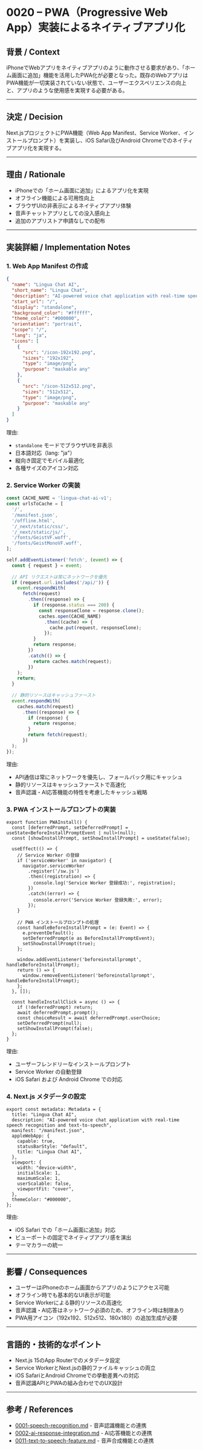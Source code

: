 # 0020 – PWA（Progressive Web App）実装によるネイティブアプリ化

## 背景 / Context

iPhoneでWebアプリをネイティブアプリのように動作させる要求があり、「ホーム画面に追加」機能を活用したPWA化が必要となった。既存のWebアプリはPWA機能が一切実装されていない状態で、ユーザーエクスペリエンスの向上と、アプリのような使用感を実現する必要がある。

---

## 決定 / Decision

Next.jsプロジェクトにPWA機能（Web App Manifest、Service Worker、インストールプロンプト）を実装し、iOS Safari及びAndroid Chromeでのネイティブアプリ化を実現する。

---

## 理由 / Rationale

- iPhoneでの「ホーム画面に追加」によるアプリ化を実現
- オフライン機能による可用性向上
- ブラウザUIの非表示によるネイティブアプリ体験
- 音声チャットアプリとしての没入感向上
- 追加のアプリストア申請なしでの配布

---

## 実装詳細 / Implementation Notes

### 1. Web App Manifest の作成

```json
{
  "name": "Lingua Chat AI",
  "short_name": "Lingua Chat",
  "description": "AI-powered voice chat application with real-time speech recognition and text-to-speech",
  "start_url": "/",
  "display": "standalone",
  "background_color": "#ffffff",
  "theme_color": "#000000",
  "orientation": "portrait",
  "scope": "/",
  "lang": "ja",
  "icons": [
    {
      "src": "/icon-192x192.png",
      "sizes": "192x192",
      "type": "image/png",
      "purpose": "maskable any"
    },
    {
      "src": "/icon-512x512.png",
      "sizes": "512x512", 
      "type": "image/png",
      "purpose": "maskable any"
    }
  ]
}
```

理由:
- `standalone` モードでブラウザUIを非表示
- 日本語対応（lang: "ja"）
- 縦向き固定でモバイル最適化
- 各種サイズのアイコン対応

### 2. Service Worker の実装

```javascript
const CACHE_NAME = 'lingua-chat-ai-v1';
const urlsToCache = [
  '/',
  '/manifest.json',
  '/offline.html',
  '/_next/static/css/',
  '/_next/static/js/',
  '/fonts/GeistVF.woff',
  '/fonts/GeistMonoVF.woff',
];

self.addEventListener('fetch', (event) => {
  const { request } = event;
  
  // API リクエストは常にネットワークを優先
  if (request.url.includes('/api/')) {
    event.respondWith(
      fetch(request)
        .then((response) => {
          if (response.status === 200) {
            const responseClone = response.clone();
            caches.open(CACHE_NAME)
              .then((cache) => {
                cache.put(request, responseClone);
              });
          }
          return response;
        })
        .catch(() => {
          return caches.match(request);
        })
    );
    return;
  }
  
  // 静的リソースはキャッシュファースト
  event.respondWith(
    caches.match(request)
      .then((response) => {
        if (response) {
          return response;
        }
        return fetch(request);
      })
  );
});
```

理由:
- API通信は常にネットワークを優先し、フォールバック用にキャッシュ
- 静的リソースはキャッシュファーストで高速化
- 音声認識・AI応答機能の特性を考慮したキャッシュ戦略

### 3. PWA インストールプロンプトの実装

```tsx
export function PWAInstall() {
  const [deferredPrompt, setDeferredPrompt] = useState<BeforeInstallPromptEvent | null>(null);
  const [showInstallPrompt, setShowInstallPrompt] = useState(false);

  useEffect(() => {
    // Service Worker の登録
    if ('serviceWorker' in navigator) {
      navigator.serviceWorker
        .register('/sw.js')
        .then((registration) => {
          console.log('Service Worker 登録成功:', registration);
        })
        .catch((error) => {
          console.error('Service Worker 登録失敗:', error);
        });
    }

    // PWA インストールプロンプトの処理
    const handleBeforeInstallPrompt = (e: Event) => {
      e.preventDefault();
      setDeferredPrompt(e as BeforeInstallPromptEvent);
      setShowInstallPrompt(true);
    };

    window.addEventListener('beforeinstallprompt', handleBeforeInstallPrompt);
    return () => {
      window.removeEventListener('beforeinstallprompt', handleBeforeInstallPrompt);
    };
  }, []);

  const handleInstallClick = async () => {
    if (!deferredPrompt) return;
    await deferredPrompt.prompt();
    const choiceResult = await deferredPrompt.userChoice;
    setDeferredPrompt(null);
    setShowInstallPrompt(false);
  };
}
```

理由:
- ユーザーフレンドリーなインストールプロンプト
- Service Worker の自動登録
- iOS Safari および Android Chrome での対応

### 4. Next.js メタデータの設定

```tsx
export const metadata: Metadata = {
  title: "Lingua Chat AI",
  description: "AI-powered voice chat application with real-time speech recognition and text-to-speech",
  manifest: "/manifest.json",
  appleWebApp: {
    capable: true,
    statusBarStyle: "default",
    title: "Lingua Chat AI",
  },
  viewport: {
    width: "device-width",
    initialScale: 1,
    maximumScale: 1,
    userScalable: false,
    viewportFit: "cover",
  },
  themeColor: "#000000",
};
```

理由:
- iOS Safari での「ホーム画面に追加」対応
- ビューポートの固定でネイティブアプリ感を演出
- テーマカラーの統一

---

## 影響 / Consequences

- ユーザーはiPhoneのホーム画面からアプリのようにアクセス可能
- オフライン時でも基本的なUI表示が可能
- Service Workerによる静的リソースの高速化
- 音声認識・AI応答はネットワーク必須のため、オフライン時は制限あり
- PWA用アイコン（192x192、512x512、180x180）の追加生成が必要

---

## 言語的・技術的なポイント

- Next.js 15のApp Routerでのメタデータ設定
- Service WorkerとNext.jsの静的ファイルキャッシュの両立
- iOS SafariとAndroid Chromeでの挙動差異への対応
- 音声認識APIとPWAの組み合わせでのUX設計

---

## 参考 / References

- [0001-speech-recognition.md](./0001-speech-recognition.md) - 音声認識機能との連携
- [0002-ai-response-integration.md](./0002-ai-response-integration.md) - AI応答機能との連携
- [0011-text-to-speech-feature.md](./0011-text-to-speech-feature.md) - 音声合成機能との連携